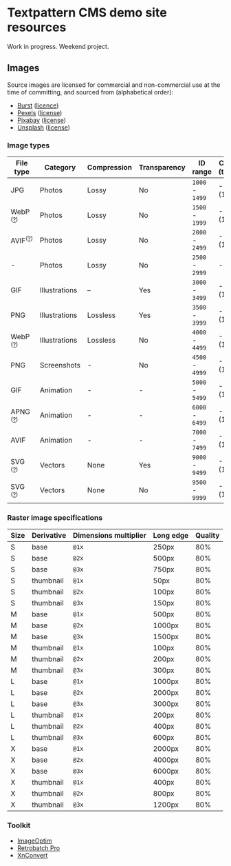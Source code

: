 # Textpattern CMS demo site resources

Work in progress. Weekend project.

## Images

Source images are licensed for commercial and non-commercial use at the time of committing, and sourced from (alphabetical order):

* [Burst](https://burst.shopify.com) ([licence](https://burst.shopify.com/legal/terms))
* [Pexels](https://www.pexels.com) ([license](https://www.pexels.com/photo-license/))
* [Pixabay](https://pixabay.com) ([license](https://pixabay.com/service/terms/#license))
* [Unsplash](https://unsplash.com) ([license](https://unsplash.com/license))

### Image types

| File type | Category | Compression | Transparency | ID range | Count / (target) |
|---|---|---|---|---|---|
| JPG | Photos | Lossy | No | `1000` - `1499` | - / (150) |
| WebP <sup>([?](https://caniuse.com/webp))</sup> | Photos | Lossy | No | `1500` - `1999` | - / (150) |
| AVIF<sup>([?](https://caniuse.com/avif))</sup> | Photos | Lossy | No | `2000` - `2499` | - / (150) |
| - | Photos | Lossy | No | `2500` - `2999` | - / (–) |
| GIF | Illustrations | – | Yes | `3000` - `3499` | - / (150) |
| PNG | Illustrations | Lossless | Yes | `3500` - `3999` | - / (150) |
| WebP <sup>([?](https://caniuse.com/webp))</sup> | Illustrations | Lossless | No | `4000` - `4499` | - / (150) |
| PNG | Screenshots | - | No | `4500` - `4999` | - / (150) |
| GIF | Animation | - | - | `5000` - `5499` | - / (150) |
| APNG <sup>([?](https://caniuse.com/apng))</sup> | Animation | - | - | `6000` - `6499` | - / (100) |
| AVIF | Animation | - | - | `7000` - `7499` | - / (100) |
| SVG <sup>([?](https://caniuse.com/svg))</sup> | Vectors | None | Yes | `9000` - `9499` | - / (100) |
| SVG <sup>([?](https://caniuse.com/svg))</sup> | Vectors | None | No | `9500` - `9999` | - / (100) |

### Raster image specifications

| Size | Derivative | Dimensions multiplier | Long edge | Quality |
|---|---|---|---|---|
| S | base | `@1x` | 250px | 80% |
| S | base | `@2x` | 500px | 80% |
| S | base | `@3x` | 750px | 80% |
| S | thumbnail | `@1x` | 50px | 80% |
| S | thumbnail | `@2x` | 100px | 80% |
| S | thumbnail | `@3x` | 150px | 80% |
| M | base | `@1x` | 500px | 80% |
| M | base | `@2x` | 1000px | 80% |
| M | base | `@3x` | 1500px | 80% |
| M | thumbnail | `@1x` | 100px | 80% |
| M | thumbnail | `@2x` | 200px | 80% |
| M | thumbnail | `@3x` | 300px | 80% |
| L | base | `@1x` | 1000px | 80% |
| L | base | `@2x` | 2000px | 80% |
| L | base | `@3x` | 3000px | 80% |
| L | thumbnail | `@1x` | 200px | 80% |
| L | thumbnail | `@2x` | 400px | 80% |
| L | thumbnail | `@3x` | 600px | 80% |
| X | base | `@1x` | 2000px | 80% |
| X | base | `@2x` | 4000px | 80% |
| X | base | `@3x` | 6000px | 80% |
| X | thumbnail | `@1x` | 400px | 80% |
| X | thumbnail | `@2x` | 800px | 80% |
| X | thumbnail | `@3x` | 1200px | 80% |

### Toolkit

* [ImageOptim](https://imageoptim.com/)
* [Retrobatch Pro](https://flyingmeat.com/retrobatch/)
* [XnConvert](https://www.xnview.com/en/xnconvert/)
